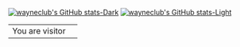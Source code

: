 [![wayneclub's GitHub stats-Dark](https://github-readme-stats.vercel.app/api?username=wayneclub&show_icons=true&theme=dark#gh-dark-mode-only)](https://github.com/anuraghazra/github-readme-stats#gh-dark-mode-only)
[![wayneclub's GitHub stats-Light](https://github-readme-stats.vercel.app/api?username=wayneclub&show_icons=true&theme=default#gh-light-mode-only)](https://github.com/anuraghazra/github-readme-stats#gh-light-mode-only)

<table>
  <tr>
    <td>You are visitor</td>
    <td><img src="https://profile-counter.glitch.me/wayneclub/count.svg" alt="" /></td>
  </tr>
</table>
